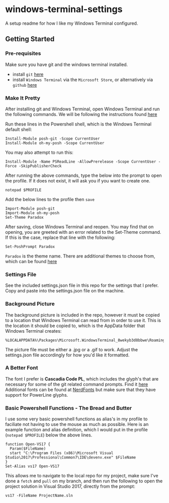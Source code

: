 # windows-terminal-settings
A setup readme for how I like my Windows Terminal configured.

## Getting Started

### Pre-requisites
Make sure you have git and the windows terminal installed.
- install `git` [here](https://git-scm.com/downloads)
- install `Windows Terminal` via the `Microsoft Store`, or alternatively via `github` [here](https://github.com/microsoft/terminal/releases)

### Make It Pretty
After installing git and Windows Terminal, open Windows Terminal and run the following commands. We will be following
the instructions found [here](https://www.hanselman.com/blog/how-to-make-a-pretty-prompt-in-windows-terminal-with-powerline-nerd-fonts-cascadia-code-wsl-and-ohmyposh)

Run these lines in the Powershell shell, which is the Windows Terminal default shell:
```
Install-Module posh-git -Scope CurrentUser
Install-Module oh-my-posh -Scope CurrentUser
```
You may also attempt to run this:
```
Install-Module -Name PSReadLine -AllowPrerelease -Scope CurrentUser -Force -SkipPublisherCheck
```
After running the above commands, type the below into the prompt to open the profile. If it does not exist, it will ask you if you want to create one.
```
notepad $PROFILE
```
Add the below lines to the profile then `save`
```
Import-Module posh-git
Import-Module oh-my-posh
Set-Theme Paradox
```
After saving, close Windows Terminal and reopen. You may find that on opening, you are greeted with an error related to the Set-Theme command. If this is the case, replace that line with the following:
```
Set-PoshPrompt Paradox
```
`Paradox` is the theme name. There are additional themes to choose from, which can be found [here](https://github.com/JanDeDobbeleer/oh-my-posh?WT.mc_id=-blog-scottha#themes)

### Settings File
See the included settings.json file in this repo for the settings that I prefer. Copy and paste into the settings.json file on the machine.

### Background Picture
The background picture is included in the repo, however it must be copied to a location that Windows Terminal can read from in order to use it.
This is the location it should be copied to, which is the AppData folder that Windows Terminal creates:
```
%LOCALAPPDATA%\Packages\Microsoft.WindowsTerminal_8wekyb3d8bbwe\RoamingState
```
The picture file must be either a .jpg or a .gif to work. Adjust the settings.json file accordingly for how you'd like it formatted.

### A Better Font
The font I prefer is **Cascadia Code PL**, which includes the glyph's that are necessary for some of the git related command prompts. Find it [here](https://github.com/microsoft/cascadia-code/releases?WT.mc_id=-blog-scottha)
Additional fonts can be found at [NerdFonts](https://www.nerdfonts.com/) but make sure that they have support for PowerLine glyphs.

### Basic Powershell Functions - The Bread and Butter
I use some very basic powershell functions as alias's in my profile to faciliate not having to use the mouse as much as possible. Here is an example function and alias definition, which I would put in the profile (`notepad $PROFILE`) below the above lines. 
```
function Open-VS17 {
  Param($FileName)
  start "C:\Program Files (x86)\Microsoft Visual Studio\2017\Professional\Common7\IDE\devenv.exe" $FileName
}
Set-Alias vs17 Open-VS17
```
This allows me to navigate to the local repo for my project, make sure I've done a `fetch` and `pull` on my branch, and then run the following to open the project solution in Visual Studio 2017, directly from the prompt:
```
vs17 -FileName ProjectName.sln
```
